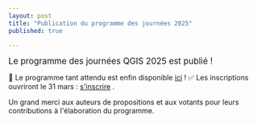 ```yaml
---
layout: post
title: "Publication du programme des journées 2025"
published: true

---
```


<span style="font-size:larger;">
Le programme des journées QGIS 2025 est publié !
</span>

📆 Le programme tant attendu est enfin disponible [ici](/z20_programme.html) !
✅ Les inscriptions ouvriront le 31 mars : [s'inscrire](z25_inscription.html) .

Un grand merci aux auteurs de propositions et aux votants pour leurs contributions à l'élaboration du programme. 
